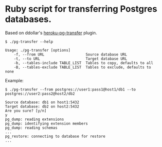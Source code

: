 # Ruby script for transferring Postgres databases.

Based on ddollar's [heroku-pg-transfer](https://github.com/ddollar/heroku-pg-transfer) plugin.

	$ ./pg-transfer --help
	
	Usage: ./pg-transfer [options]
		-f, --from URL                   Source database URL
		-t, --to URL                     Target database URL
		-b, --tables-include TABLE_LIST  Tables to copy, defaults to all
		-B, --tables-exclude TABLE_LIST  Tables to exclude, defaults to none

Example:

	$ ./pg-transfer --from postgres://user1:pass1@host1/db1 --to postgres://user2:pass2@host2/db2
	  
	Source database: db1 on host1:5432
	Target database: db2 on host2:5432
	Are you sure? [y/n]
	y
	pg_dump: reading extensions
	pg_dump: identifying extension members
	pg_dump: reading schemas
	...
	pg_restore: connecting to database for restore
	...
